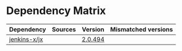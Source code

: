 # Dependency Matrix

Dependency | Sources | Version | Mismatched versions
---------- | ------- | ------- | -------------------
[jenkins-x/jx](https://github.com/jenkins-x/jx) |  | [2.0.494](https://github.com/jenkins-x/jx/releases/tag/v2.0.494) | 
